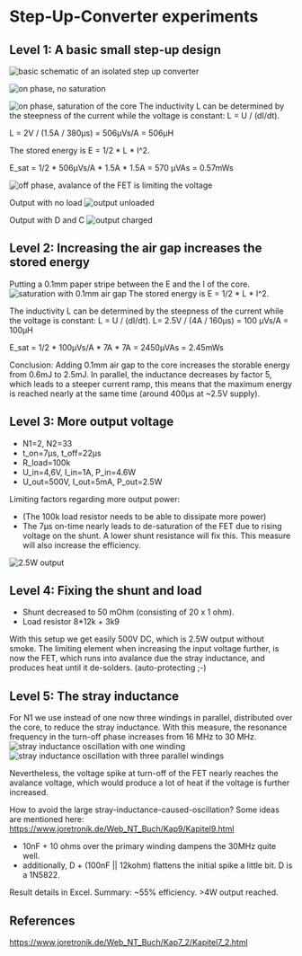 # Step-Up-Converter experiments

## Level 1: A basic small step-up design

![basic schematic of an isolated step up converter](doc/2024-05-05_isolated_stepup_basic_schematic.jpg)

![on phase, no saturation](doc/2024-05-02_core_EI35_no_saturation.jpg)

![on phase, saturation of the core](doc/2024-05-02_core_EI35_saturation.jpg)
The inductivity L can be determined by the steepness of the current while the voltage is constant: L = U / (dI/dt).

L = 2V / (1.5A / 380µs) = 506µVs/A = 506µH

The stored energy is E = 1/2 * L * I^2.

E_sat = 1/2 * 506µVs/A * 1.5A * 1.5A = 570 µVAs = 0.57mWs


![off phase, avalance of the FET is limiting the voltage](doc/2024-05-02_core_EI35_input_avalance.jpg)

Output with no load
![output unloaded](doc/2024-05-02_core_EI35_output_unloaded.jpg)

Output with D and C
![output charged](doc/2024-05-02_core_EI35_output_charged.jpg)


## Level 2: Increasing the air gap increases the stored energy

Putting a 0.1mm paper stripe between the E and the I of the core.
![saturation with 0.1mm air gap](doc/2024-05-05_core_EI35_with_additional_0.1mm_gap_primary_current.jpg)
The stored energy is E = 1/2 * L * I^2.

The inductivity L can be determined by the steepness of the current while the voltage is constant: L = U / (dI/dt).
L= 2.5V / (4A / 160µs) = 100 µVs/A = 100µH

E_sat = 1/2 * 100µVs/A * 7A * 7A = 2450µVAs = 2.45mWs

Conclusion: Adding 0.1mm air gap to the core increases the storable energy from 0.6mJ to 2.5mJ. In parallel, the inductance decreases by factor 5, which leads to a steeper current ramp, this means that the maximum energy is reached nearly at the same time (around 400µs at ~2.5V supply).

## Level 3: More output voltage

* N1=2, N2=33
* t_on=7µs, t_off=22µs
* R_load=100k
* U_in=4,6V, I_in=1A, P_in=4.6W
* U_out=500V, I_out=5mA, P_out=2.5W

Limiting factors regarding more output power:
- (The 100k load resistor needs to be able to dissipate more power)
- The 7µs on-time nearly leads to de-saturation of the FET due to rising voltage on the shunt. A lower shunt resistance will fix this. This measure will also increase the efficiency.

![2.5W output](doc/2024-05-05_core_EI35_with_additional_0.1mm_gap_output500V_5mA.jpg)

## Level 4: Fixing the shunt and load

* Shunt decreased to 50 mOhm (consisting of 20 x 1 ohm).
* Load resistor 8*12k + 3k9

With this setup we get easily 500V DC, which is 2.5W output without smoke.
The limiting element when increasing the input voltage further, is now the FET, which runs into avalance due the stray inductance, and produces heat until it de-solders. (auto-protecting ;-)

## Level 5: The stray inductance

For N1 we use instead of one now three windings in parallel, distributed over the core, to reduce the stray inductance. With this measure, the resonance frequency in the turn-off phase increases from 16 MHz to 30 MHz.
![stray inductance oscillation with one winding](doc/2024-05-11_stray_inductance_16MHz.jpg)
![stray inductance oscillation with three parallel windings](doc/2024-05-11_stray_inductance_30MHz.jpg)

Nevertheless, the voltage spike at turn-off of the FET nearly reaches the avalance voltage, which
would produce a lot of heat if the voltage is further increased.

How to avoid the large stray-inductance-caused-oscillation?
Some ideas are mentioned here: https://www.joretronik.de/Web_NT_Buch/Kap9/Kapitel9.html

* 10nF + 10 ohms over the primary winding dampens the 30MHz quite well.
* additionally, D + (100nF || 12kohm) flattens the initial spike a little bit. D is a 1N5822.

Result details in Excel. Summary: ~55% efficiency. >4W output reached.

## References

https://www.joretronik.de/Web_NT_Buch/Kap7_2/Kapitel7_2.html
